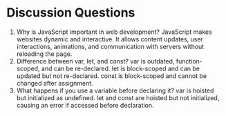 # Discussion Questions
1. Why is JavaScript important in web development?
JavaScript makes websites dynamic and interactive. It allows content updates, user interactions, animations, and communication with servers without reloading the page.
2. Difference between var, let, and const?
var is outdated, function-scoped, and can be re-declared.
let is block-scoped and can be updated but not re-declared.
const is block-scoped and cannot be changed after assignment.
3. What happens if you use a variable before declaring it?
var is hoisted but initialized as undefined.
let and const are hoisted but not initialized, causing an error if accessed before declaration.
